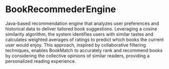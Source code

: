 # BookRecommederEngine

Java-based recommendation engine that analyzes user preferences and historical data to deliver tailored book suggestions. Leveraging a cosine similarity algorithm, the system identifies users with similar tastes and calculates weighted averages of ratings to predict which books the current user would enjoy. This approach, inspired by collaborative filtering techniques, enables BookMatch to accurately rank and recommend books by considering the collective opinions of similar readers, providing a personalized reading experience.
